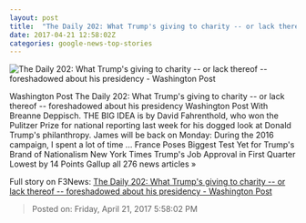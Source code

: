 ```yaml
---
layout: post
title:  "The Daily 202: What Trump's giving to charity -- or lack thereof -- foreshadowed about his presidency - Washington Post"
date: 2017-04-21 12:58:02Z
categories: google-news-top-stories
---
```


![The Daily 202: What Trump's giving to charity -- or lack thereof -- foreshadowed about his presidency - Washington Post](https://images.washingtonpost.com/?url=https://palomaimages.washingtonpost.com/pr2/a4ea0091805c63881c93315a5e4918ad-960-1261-havischanztrump1474316531.jpg&w=1484&op=resize&opt=1&filter=antialias)

Washington Post The Daily 202: What Trump's giving to charity -- or lack thereof -- foreshadowed about his presidency Washington Post With Breanne Deppisch. THE BIG IDEA is by David Fahrenthold, who won the Pulitzer Prize for national reporting last week for his dogged look at Donald Trump's philanthropy. James will be back on Monday: During the 2016 campaign, I spent a lot of time ... France Poses Biggest Test Yet for Trump's Brand of Nationalism New York Times Trump's Job Approval in First Quarter Lowest by 14 Points Gallup all 276 news articles »


Full story on F3News: [The Daily 202: What Trump's giving to charity -- or lack thereof -- foreshadowed about his presidency - Washington Post](http://www.f3nws.com/n/QJjmW)

> Posted on: Friday, April 21, 2017 5:58:02 PM
